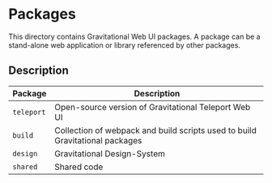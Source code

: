 # Packages

This directory contains Gravitational Web UI packages. A package can be
a stand-alone web application or library referenced by other packages.

## Description

| Package    | Description                                                                  |
| ---------- | ---------------------------------------------------------------------------- |
| `teleport` | Open-source version of Gravitational Teleport Web UI                         |
| `build`    | Collection of webpack and build scripts used to build Gravitational packages |
| `design`   | Gravitational Design-System                                                  |
| `shared`   | Shared code                                                                  |
